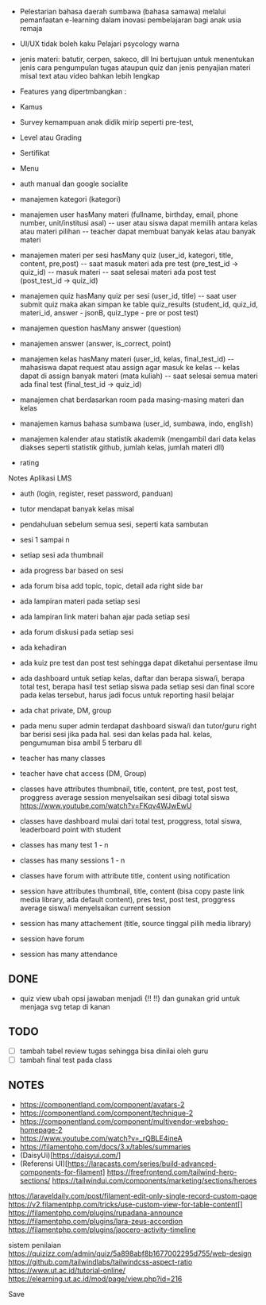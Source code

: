 - Pelestarian bahasa daerah sumbawa (bahasa samawa) melalui pemanfaatan e-learning dalam inovasi pembelajaran bagi anak usia remaja

- UI/UX tidak boleh kaku
Pelajari psycology warna

- jenis materi: batutir, cerpen, sakeco, dll
Ini bertujuan untuk menentukan jenis cara pengumpulan tugas ataupun quiz dan jenis penyajian materi misal text atau video bahkan lebih lengkap

- Features yang dipertmbangkan :
- Kamus
- Survey kemampuan anak didik mirip seperti pre-test, 
- Level atau Grading
- Sertifikat

- Menu
- auth manual dan google socialite
- manajemen kategori (kategori)
- manajemen user hasMany materi (fullname, birthday, email, phone number, unit/institusi asal)
-- user atau siswa dapat memilih antara kelas atau materi pilihan
-- teacher dapat membuat banyak kelas atau banyak materi

- manajemen materi per sesi hasMany quiz (user_id, kategori, title, content, pre,post)
-- saat masuk materi ada pre test (pre_test_id -> quiz_id)
-- masuk materi
-- saat selesai materi ada post test (post_test_id -> quiz_id)

- manajemen quiz hasMany quiz per sesi (user_id, title)
-- saat user submit quiz maka akan simpan ke table quiz_results (student_id, quiz_id, materi_id, answer - jsonB, quiz_type - pre or post test)
- manajemen question hasMany answer (question)
- manajemen answer (answer, is_correct, point)
- manajemen kelas hasMany materi (user_id, kelas, final_test_id)
-- mahasiswa dapat request atau assign agar masuk ke kelas
-- kelas dapat di assign banyak materi (mata kuliah)
-- saat selesai semua materi ada final test (final_test_id -> quiz_id)

- manajemen chat berdasarkan room pada masing-masing materi dan kelas
- manajemen kamus bahasa sumbawa (user_id, sumbawa, indo, english)
- manajemen kalender atau statistik akademik (mengambil dari data kelas diakses seperti statistik github, jumlah kelas, jumlah materi dll)
- rating

Notes Aplikasi LMS
- auth (login, register, reset password, panduan)
- tutor mendapat banyak kelas 
misal
- pendahuluan sebelum semua sesi, seperti kata sambutan
- sesi 1 sampai n
- setiap sesi ada thumbnail
- ada progress bar based on sesi
- ada forum bisa add topic, topic, detail
ada right side bar
- ada lampiran materi pada setiap sesi
- ada lampiran link materi bahan ajar pada setiap sesi
- ada forum diskusi pada setiap sesi
- ada kehadiran
- ada kuiz pre test dan post test sehingga dapat diketahui persentase ilmu
- ada dashboard untuk setiap kelas, daftar dan berapa siswa/i, berapa total test, berapa hasil test setiap siswa pada setiap sesi dan final score pada kelas tersebut, harus jadi focus untuk reporting hasil belajar
- ada chat private, DM, group
- pada menu super admin terdapat dashboard siswa/i dan tutor/guru
right bar berisi sesi jika pada hal. sesi dan kelas pada hal. kelas, pengumuman bisa ambil 5 terbaru dll

- teacher has many classes
- teacher have chat access (DM, Group)
- classes have attributes thumbnail, title, content, pre test, post test, proggress average session menyelsaikan sesi dibagi total siswa https://www.youtube.com/watch?v=FKqv4WJwEwU
- classes have dashboard mulai dari total test, proggress, total siswa, leaderboard point with student
- classes has many test 1 - n
- classes has many sessions 1 - n
- classes have forum with attribute title, content using notification
- session have attributes thumbnail, title, content (bisa copy paste link media library, ada default content), pres test, post test, proggress average siswa/i menyelsaikan current session
- session has many attachement (title, source tinggal pilih media library)
- session have forum
- session has many attendance
## DONE
- quiz view ubah opsi jawaban menjadi {!!  !!} dan gunakan grid untuk menjaga svg tetap di kanan 

## TODO
- [ ] tambah tabel review tugas sehingga bisa dinilai oleh guru
- [ ] tambah final test pada class

## NOTES
- https://componentland.com/component/avatars-2
- https://componentland.com/component/technique-2
- https://componentland.com/component/multivendor-webshop-homepage-2
- https://www.youtube.com/watch?v=_rQBLE4ineA
- https://filamentphp.com/docs/3.x/tables/summaries
- (DaisyUi)[https://daisyui.com/]
- (Referensi UI)[https://laracasts.com/series/build-advanced-components-for-filament]
https://freefrontend.com/tailwind-hero-sections/
https://tailwindui.com/components/marketing/sections/heroes

https://laraveldaily.com/post/filament-edit-only-single-record-custom-page
https://v2.filamentphp.com/tricks/use-custom-view-for-table-content[]
https://filamentphp.com/plugins/rupadana-announce
https://filamentphp.com/plugins/lara-zeus-accordion
https://filamentphp.com/plugins/jaocero-activity-timeline

sistem penilaian
https://quizizz.com/admin/quiz/5a898abf8b1677002295d755/web-design
https://github.com/tailwindlabs/tailwindcss-aspect-ratio
https://www.ut.ac.id/tutorial-online/
https://elearning.ut.ac.id/mod/page/view.php?id=216  

<form wire:submit.prevent="submit">
    <x-filament::button type="submit" class="mt-4">
        Save
    </x-filament::button>
</form>